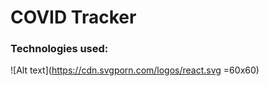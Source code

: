 # COVID Tracker

### Technologies used:

![Alt text](https://cdn.svgporn.com/logos/react.svg =60x60)

